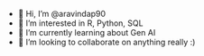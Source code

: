 - 👋 Hi, I’m @aravindap90
- 👀 I’m interested in R, Python, SQL
- 🌱 I’m currently learning about Gen AI
- 💞️ I’m looking to collaborate on anything really :)

<!---
aravindap90/aravindap90 is a ✨ special ✨ repository because its `README.md` (this file) appears on your GitHub profile.
You can click the Preview link to take a look at your changes.
--->
